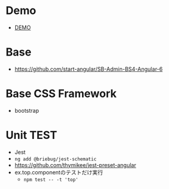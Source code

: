 # Demo
- [DEMO](https://k-kazuki27.github.io/ngx-manager-with-bootstrap/)

# Base
- https://github.com/start-angular/SB-Admin-BS4-Angular-6

# Base CSS Framework

- bootstrap

# Unit TEST

- Jest
- `ng add @briebug/jest-schematic`
- https://github.com/thymikee/jest-preset-angular
- ex.top.componentのテストだけ実行
  - `npm test -- -t 'top'`

